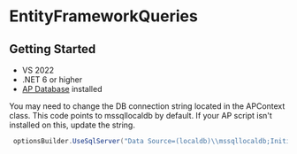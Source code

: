 # EntityFrameworkQueries

## Getting Started
- VS 2022
- .NET 6 or higher
- [AP Database](create_ap.sql) installed
  
You may need to change the DB connection string located in the APContext class.
This code points to mssqllocaldb by default. If your AP script isn't installed on this, update the string. 
```csharp
 optionsBuilder.UseSqlServer("Data Source=(localdb)\\mssqllocaldb;Initial Catalog=AP");
```
